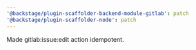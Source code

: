 ```yaml
---
'@backstage/plugin-scaffolder-backend-module-gitlab': patch
'@backstage/plugin-scaffolder-node': patch
---
```


Made gitlab:issue:edit action idempotent.
